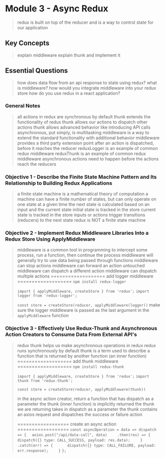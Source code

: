 # Module 3 - Async Redux
> redux is built on top of the reducer and is a way to control state for our application

## Key Concepts
> explain middleware
> explain thunk and implement it

## Essential Questions
> how does data flow from an api response to state using redux?
> what is middleware?
> how would you integrate middleware into your redux store
> how do you use redux in a react application?

### General Notes
> all actions in redux are synchronous by default
> thunk extends the functionality of redux
> thunk allows our actions to dispatch other actions
> thunk allows advanced behavior like introducing API calls
> asynchronous, put simply, is multitasking
> middleware is a way to extend the standard functionality with additional behavior
> middleware provides a third party extension point after an action is dispatched, before it reaches the reducer
> reduxLogger is an example of common redux middleware
> reduxThunk is an example of common redux middleware
> asynchronous actions need to happen before the actions reach the reducers

### Objective 1 - Describe the Finite State Machine Pattern and Its Relationship to Building Redux Applications
> a finite state machine is a mathematical theory of computation
> a machine can have a finite number of states, but can only operate on one state at a given time
> the next state is calculated based on an input and the current state
> initial state is tracked in the store
> current state is tracked in the store
> inputs or actions trigger transitions (reducers) to the next state
> redux is NOT a finite state machine

### Objective 2 - Implement Redux Middleware Libraries Into a Redux Store Using ApplyMiddleware
> middleware is a common tool in programming to intercept some process, run a function, then continue the process
> middleware will generally try to use data being passed through functions
> middleware can stop actions
> middleware can forward an action untouched
> middleware can dispatch a different action
> middleware can dispatch multiple actions
> =================== add logger middleware ===================
> `npm install redux-logger`
>
> `import { applyMiddleware, createStore } from 'redux';`
> `import logger from 'redux-logger';`
>
> `const store = createStore(reducer, applyMiddleware(logger))`
> make sure the logger middleware is passed as the last argument in the `applyMiddleware` function


### Objective 3 - Effectively Use Redux-Thunk and Asynchronous Action Creators to Consume Data From External API's
> redux thunk helps us make asynchronous operations in redux
> redux runs synchronously by default
> thunk is a term used to describe a function that is returned by another function (an inner function)
> =================== add thunk middleware ===================
> `npm install redux-thunk`
>
> `import { applyMiddleware, createStore } from 'redux';`
> `import thunk from 'redux-thunk';`
>
> `const store = createStore(reducer, applyMiddleware(thunk))`
>
> in the async action creator, return a function that has dispatch as a parameter
> the thunk (inner function) is implicitly returned
> the thunk we are returning takes in dispatch as a parameter
> the thunk contains an axios request and dispatches the success or failure action
>
> ================== create an async action ==================
> `const asyncOperation = data => dispatch => {`
> `  axios.post("/api/data-call", data)`
> `    .then(res) => {`
> `      dispatch({} type: CALL_SUCCESS, payload: res.data);`
> `    }`
> `    .catch(err) => {`
> `      dispatch({} type: CALL_FAILURE, payload: err.response);`
> `    }`
> `};`